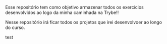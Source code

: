 Esse repositório tem como objetivo armazenar todos os exercícios desenvolvidos ao logo da minha caminhada na Trybe!!

Nesse repositório irá ficar todos os projetos que irei desenvolvoer ao longo do curso.

test
